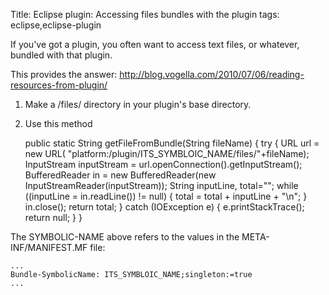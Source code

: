 Title: Eclipse plugin: Accessing files bundles with the plugin
tags: eclipse,eclipse-plugin

If you've got a plugin, you often want to access text files, or whatever, bundled with that plugin.

This provides the answer: http://blog.vogella.com/2010/07/06/reading-resources-from-plugin/

1. Make a /files/ directory in your plugin's base directory.

2. Use this method

    public static String getFileFromBundle(String fileName) {
    	try {
    		URL url = new URL( "platform:/plugin/ITS_SYMBLOIC_NAME/files/"+fileName);
    		InputStream inputStream = url.openConnection().getInputStream();
    		BufferedReader in = new BufferedReader(new InputStreamReader(inputStream));
    		String inputLine, total="";
    		while ((inputLine = in.readLine()) != null) {
    			total = total + inputLine + "\n";
    		}
    		in.close();
    		return total;
    	} catch (IOException e) {
    		e.printStackTrace();
    		return null;
    	}
    }

The SYMBOLIC-NAME above refers to the values in the META-INF/MANIFEST.MF file:

    ...
    Bundle-SymbolicName: ITS_SYMBLOIC_NAME;singleton:=true
    ...
